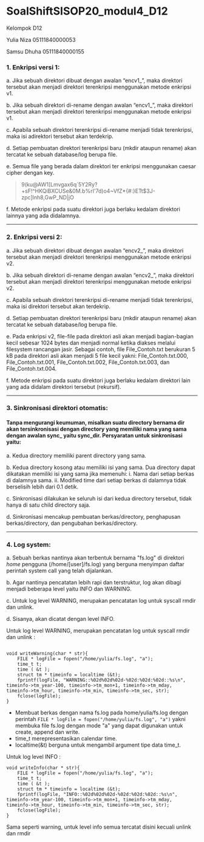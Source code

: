 # SoalShiftSISOP20_modul4_D12


Kelompok D12

Yulia Niza    05111840000053

Samsu Dhuha   05111840000155



### 1.	Enkripsi versi 1:
a.	Jika sebuah direktori dibuat dengan awalan “encv1_”, maka direktori tersebut akan menjadi direktori terenkripsi menggunakan metode enkripsi v1.

b.	Jika sebuah direktori di-rename dengan awalan “encv1_”, maka direktori tersebut akan menjadi direktori terenkripsi menggunakan metode enkripsi v1.

c.	Apabila sebuah direktori terenkripsi di-rename menjadi tidak terenkripsi, maka isi adirektori tersebut akan terdekrip.

d.	Setiap pembuatan direktori terenkripsi baru (mkdir ataupun rename) akan tercatat ke sebuah database/log berupa file.

e.	Semua file yang berada dalam direktori ter enkripsi menggunakan caesar cipher dengan key.
<blockquote> 9(ku@AW1[Lmvgax6q`5Y2Ry?+sF!^HKQiBXCUSe&0M.b%rI'7d)o4~VfZ*{#:}ETt$3J-zpc]lnh8,GwP_ND|jO </blockquote>

f.	Metode enkripsi pada suatu direktori juga berlaku kedalam direktori lainnya yang ada didalamnya.

---

### 2.	Enkripsi versi 2:
a.	Jika sebuah direktori dibuat dengan awalan “encv2_”, maka direktori tersebut akan menjadi direktori terenkripsi menggunakan metode enkripsi v2.

b.	Jika sebuah direktori di-rename dengan awalan “encv2_”, maka direktori tersebut akan menjadi direktori terenkripsi menggunakan metode enkripsi v2.

c.	Apabila sebuah direktori terenkripsi di-rename menjadi tidak terenkripsi, maka isi direktori tersebut akan terdekrip.
 
d.	Setiap pembuatan direktori terenkripsi baru (mkdir ataupun rename) akan tercatat ke sebuah database/log berupa file.

e.	Pada enkripsi v2, file-file pada direktori asli akan menjadi bagian-bagian kecil sebesar 1024 bytes dan menjadi normal ketika diakses melalui filesystem rancangan jasir. Sebagai contoh, file File_Contoh.txt berukuran 5 kB pada direktori asli akan menjadi 5 file kecil yakni: File_Contoh.txt.000, File_Contoh.txt.001, File_Contoh.txt.002, File_Contoh.txt.003, dan File_Contoh.txt.004.

f.	Metode enkripsi pada suatu direktori juga berlaku kedalam direktori lain yang ada didalam direktori tersebut (rekursif).

---

### 3.	Sinkronisasi direktori otomatis:

#### Tanpa mengurangi keumuman, misalkan suatu directory bernama dir akan tersinkronisasi dengan directory yang memiliki nama yang sama dengan awalan sync_ yaitu sync_dir. Persyaratan untuk sinkronisasi yaitu:

a.	Kedua directory memiliki parent directory yang sama.

b.	Kedua directory kosong atau memiliki isi yang sama. Dua directory dapat dikatakan memiliki isi yang sama jika memenuhi:
        i.	Nama dari setiap berkas di dalamnya sama.
        ii.	Modified time dari setiap berkas di dalamnya tidak berselisih lebih dari 0.1 detik.

c.	Sinkronisasi dilakukan ke seluruh isi dari kedua directory tersebut, tidak hanya di satu child directory saja.

d.	Sinkronisasi mencakup pembuatan berkas/directory, penghapusan berkas/directory, dan pengubahan berkas/directory.

---


### 4.	Log system:

a.	Sebuah berkas nantinya akan terbentuk bernama "fs.log" di direktori *home* pengguna (/home/[user]/fs.log) yang berguna menyimpan daftar perintah system call yang telah dijalankan.

b.	Agar nantinya pencatatan lebih rapi dan terstruktur, log akan dibagi menjadi beberapa level yaitu INFO dan WARNING.

c.	Untuk log level WARNING, merupakan pencatatan log untuk syscall rmdir dan unlink.

d.	Sisanya, akan dicatat dengan level INFO.



Untuk log level WARNING, merupakan pencatatan log untuk syscall rmdir dan unlink :
```

void writeWarning(char * str){
	FILE * logFile = fopen("/home/yulia/fs.log", "a");
	time_t t;
	time ( &t );
	struct tm * timeinfo = localtime (&t);
	fprintf(logFile, "WARNING::%02d%02d%02d-%02d:%02d:%02d::%s\n", timeinfo->tm_year-100, timeinfo->tm_mon+1, timeinfo->tm_mday, timeinfo->tm_hour, timeinfo->tm_min, timeinfo->tm_sec, str);
	fclose(logFile);
}

```

- Membuat berkas dengan nama fs.log pada home/yulia/fs.log dengan perintah ``` FILE * logFile = fopen("/home/yulia/fs.log", "a") ``` yakni membuka file fs.log dengan mode "a" yang dapat digunakan untuk create, append dan write.
- time_t merepresentasikan calendar time. 
- localtime(&t) berguna untuk mengambil argument tipe data time_t.



Untuk log level INFO :
```
void writeInfo(char * str){
	FILE * logFile = fopen("/home/yulia/fs.log", "a");
	time_t t;
	time ( &t );
	struct tm * timeinfo = localtime (&t);
	fprintf(logFile, "INFO::%02d%02d%02d-%02d:%02d:%02d::%s\n", timeinfo->tm_year-100, timeinfo->tm_mon+1, timeinfo->tm_mday, timeinfo->tm_hour, timeinfo->tm_min, timeinfo->tm_sec, str);
	fclose(logFile);
}

```

Sama seperti warning, untuk level info semua tercatat disini kecuali unlink dan rmdir

